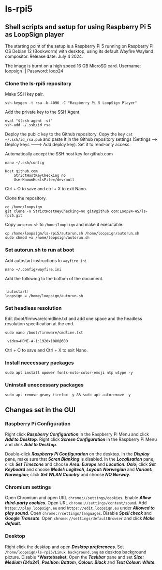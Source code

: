 # ls-rpi5
## Shell scripts and setup for using Raspberry Pi 5 as LoopSign player

The starting point of the setup is a Raspberry Pi 5 running on Raspberry Pi OS Debian 12 (Bookworm) with desktop, using its default Wayfire Wayland compositor. Release date: July 4 2024.

The image is burnt on a high speed 16 GB MicroSD card. Username: loopsign || Password: loop24

### Clone the ls-rpi5 repository
Make SSH key pair.
```
ssh-keygen -t rsa -b 4096 -C "Raspberry Pi 5 LoopSign Player"
```
Add the private key to the SSH Agent.
```
eval "$(ssh-agent -s)"
ssh-add ~/.ssh/id_rsa
```
Deploy the public key to the Github repository.
Copy the key `cat ~/.ssh/id_rsa.pub` and paste it in the Github repository settings (Settings --> Deploy keys ---> Add deploy key). Set it to read-only access.

Automatically accept the SSH host key for github.com
```
nano ~/.ssh/config
```
```
Host github.com
    StrictHostKeyChecking no
    UserKnownHostsFile=/dev/null
```
Ctrl + O to save and ctrl + X to exit Nano.

Clone the repository.
```
cd /home/loopsign
git clone -o StrictHostKeyChecking=no git@github.com:Loop24-AS/ls-rpi5.git
```
Copy `autorun.sh` to `/home/loopsign` and make it executable.
```
cp /home/loopsign/ls-rpi5/autorun.sh /home/loopsign/autorun.sh
sudo chmod +x /home/loopsign/autorun.sh
```

### Set autorun.sh to run at boot
Add autostart instructions to `wayfire.ini`
```
nano ~/.config/wayfire.ini
```
Add the following to the bottom of the document.
```

[autostart]
loopsign = /home/loopsign/autorun.sh
```

### Set headless resolution
Edit /boot/firmware/cmdline.txt and add one space and the headless resolution specification at the end.
```
sudo nano /boot/firmware/cmdline.txt
```
```
 video=HDMI-A-1:1920x1080@60D
```
Ctrl + O to save and Ctrl + X to exit Nano.

### Install neccessary packages
```
sudo apt install upower fonts-noto-color-emoji ntp wtype -y
```

### Uninstall uneccessary packages
```
sudo apt remove geany firefox -y && sudo apt autoremove -y
```

## Changes set in the GUI
### Raspberry Pi Configuration
Right click ***Raspberry Configuration*** in the Raspberry Pi Menu and click ***Add to Desktop***. Right click ***Screen Configuration*** in the Raspberry Pi Menu and click ***Add to Desktop***.

Double-click ***Raspberry Pi Configuration*** on the desktop. In the ***Display*** pane, make sure that ***Scren Blanking*** is disabled. In the ***Localisation*** pane, click ***Set Timezone*** and choose ***Area: Europe*** and ***Location: Oslo***; click ***Set Keyboard*** and choose ***Model: Logitech***, ***Layout: Norwegian*** and ***Variant: Norwegian***; click ***Set WLAN Country*** and choose ***NO Norway***. 

### Chromium settings
Open Chromium and open URL `chrome://settings/cookies`. Enable ***Allow third-party cookies***. Open URL `chrome://settings/content/sound`. Add `https://play.loopsign.eu` and `https://edit.loopsign.eu` under ***Allowed to play sound***. Open `chrome://settings/languages`. Disable ***Spell check*** and ***Google Transate***. Open `chrome://settings/defaultBrowser` and click ***Make default***.

### Desktop
Right click the desktop and open ***Desktop preferences***. Set `/home/loopsign/ls-rpi5/Linux background.png` as desktop background picture. Disable ***Wastebasket**. Open the ***Taskbar*** pane and set ***Size: Medium (24x24)***, ***Position: Bottom***, ***Colour: Black*** and ***Text Colour: White***.
